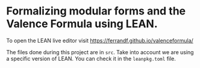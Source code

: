 # Formalizing modular forms and the Valence Formula using LEAN.

To open the LEAN live editor visit https://ferrandf.github.io/valenceformula/

The files done during this project are in `src`. Take into account we are using a specific version of LEAN. You can check it in the `leanpkg.toml` file. 

